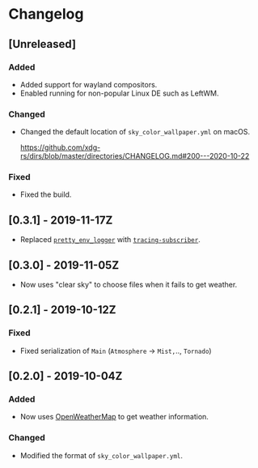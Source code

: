 # Changelog

## [Unreleased]

### Added

- Added support for wayland compositors.
- Enabled running for non-popular Linux DE such as LeftWM.

### Changed

- Changed the default location of `sky_color_wallpaper.yml` on macOS.

    <https://github.com/xdg-rs/dirs/blob/master/directories/CHANGELOG.md#200---2020-10-22>

### Fixed

- Fixed the build.

## [0.3.1] - 2019-11-17Z

- Replaced [`pretty_env_logger`](https://crates.io/crates/pretty_env_logger) with [`tracing-subscriber`](https://crates.io/crates/tracing-subscriber).

## [0.3.0] - 2019-11-05Z

- Now uses "clear sky" to choose files when it fails to get weather.

## [0.2.1] - 2019-10-12Z

### Fixed

- Fixed serialization of `Main` (`Atmosphere` → `Mist,`.., `Tornado`)

## [0.2.0] - 2019-10-04Z

### Added

- Now uses [OpenWeatherMap](https://openweathermap.org) to get weather information.

### Changed

- Modified the format of `sky_color_wallpaper.yml`.
